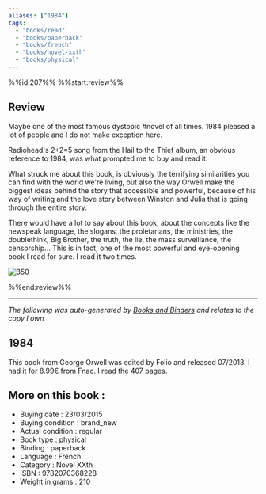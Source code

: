 ```yaml
---
aliases: ["1984"] 
tags: 
  - "books/read" 
  - "books/paperback" 
  - "books/french"
  - "books/novel-xxth"
  - "books/physical"
---
```

%%id:207%%
%%start:review%%

## Review
Maybe one of the most famous dystopic #novel of all times. 1984 pleased a lot of people and I do not make exception here. 

Radiohead's 2+2=5 song from the Hail to the Thief album, an obvious reference to 1984, was what prompted me to buy and read it. 

What struck me about this book, is obviously the terrifying similarities you can find with the world we're living, but also the way Orwell make the biggest ideas behind the story that accessible and powerful, because of his way of writing and the love story between Winston and Julia that is going through the entire story. 

There would have a lot to say about this book, about the concepts like the newspeak language,  the slogans, the proletarians, the ministries, the doublethink, Big Brother, the truth, the lie, the mass surveillance, the censorship... This is in fact, one of the most powerful and eye-opening book I read for sure. I read it two times. 

![350](life_changing_books_1984.jpg)

%%end:review%%

---
_The following was auto-generated by [Books and Binders](Books%20and%20Binders.md) and relates to the copy I own_
## 1984
This book from George Orwell was edited by Folio and released 07/2013. I had it for 8.99€ from Fnac. I read the 407 pages.

## More on this book :
- Buying date : 23/03/2015
- Buying condition : brand_new
- Actual condition : regular
- Book type : physical
- Binding : paperback
- Language : French
- Category : Novel XXth
- ISBN : 9782070368228
- Weight in grams : 210
